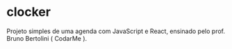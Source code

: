 # clocker
Projeto simples de uma agenda com JavaScript e React, ensinado pelo prof. Bruno Bertolini ( CodarMe ).

